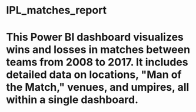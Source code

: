 # IPL_matches_report
# This Power BI dashboard visualizes wins and losses in matches between teams from 2008 to 2017. It includes detailed data on locations, "Man of the Match," venues, and umpires, all within a single dashboard.
